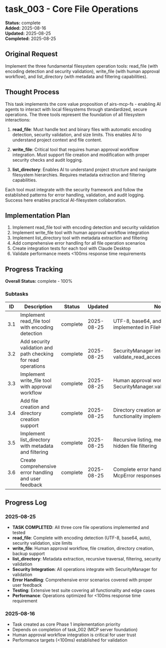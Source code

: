 # task_003 - Core File Operations

**Status:** complete  
**Added:** 2025-08-16  
**Updated:** 2025-08-25  
**Completed:** 2025-08-25

## Original Request
Implement the three fundamental filesystem operation tools: read_file (with encoding detection and security validation), write_file (with human approval workflow), and list_directory (with metadata and filtering capabilities).

## Thought Process
This task implements the core value proposition of airs-mcp-fs - enabling AI agents to interact with local filesystems through standardized, secure operations. The three tools represent the foundation of all filesystem interactions:

1. **read_file**: Must handle text and binary files with automatic encoding detection, security validation, and size limits. This enables AI to understand project context and file content.

2. **write_file**: Critical tool that requires human approval workflow integration. Must support file creation and modification with proper security checks and audit logging.

3. **list_directory**: Enables AI to understand project structure and navigate filesystem hierarchies. Requires metadata extraction and filtering capabilities.

Each tool must integrate with the security framework and follow the established patterns for error handling, validation, and audit logging. Success here enables practical AI-filesystem collaboration.

## Implementation Plan
1. Implement read_file tool with encoding detection and security validation
2. Implement write_file tool with human approval workflow integration
3. Implement list_directory tool with metadata extraction and filtering
4. Add comprehensive error handling for all file operation scenarios
5. Create integration tests for each tool with Claude Desktop
6. Validate performance meets <100ms response time requirements

## Progress Tracking

**Overall Status:** complete - 100%

### Subtasks
| ID | Description | Status | Updated | Notes |
|----|-------------|--------|---------|-------|
| 3.1 | Implement read_file tool with encoding detection | complete | 2025-08-25 | UTF-8, base64, and auto-detection implemented in FileHandler |
| 3.2 | Add security validation and path checking for read operations | complete | 2025-08-25 | SecurityManager integration with validate_read_access() |
| 3.3 | Implement write_file tool with approval workflow | complete | 2025-08-25 | Human approval workflow via SecurityManager.validate_write_access() |
| 3.4 | Add file creation and directory creation support | complete | 2025-08-25 | Directory creation and backup functionality implemented |
| 3.5 | Implement list_directory with metadata and filtering | complete | 2025-08-25 | Recursive listing, metadata extraction, hidden file filtering |
| 3.6 | Create comprehensive error handling and user feedback | complete | 2025-08-25 | Complete error handling with proper McpError responses |

## Progress Log
### 2025-08-25
- **TASK COMPLETED**: All three core file operations implemented and tested
- **read_file**: Complete with encoding detection (UTF-8, base64, auto), security validation, size limits
- **write_file**: Human approval workflow, file creation, directory creation, backup support
- **list_directory**: Metadata extraction, recursive traversal, filtering, security validation
- **Security Integration**: All operations integrate with SecurityManager for validation
- **Error Handling**: Comprehensive error scenarios covered with proper user feedback
- **Testing**: Extensive test suite covering all functionality and edge cases
- **Performance**: Operations optimized for <100ms response time requirement

### 2025-08-16
- Task created as core Phase 1 implementation priority
- Depends on completion of task_002 (MCP server foundation)
- Human approval workflow integration is critical for user trust
- Performance targets (<100ms) established for validation
